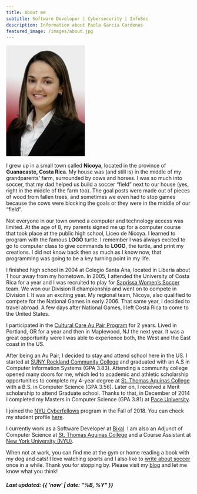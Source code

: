 ```yaml
---
title: About me
subtitle: Software Developer | Cybersecurity | InfoSec
description: Information about Paola Garcia Cardenas
featured_image: /images/about.jpg
---
```


![Paola Garcia Cardenas](/images/pg.jpg)

I grew up in a small town called **Nicoya**, located in the province of **Guanacaste, Costa Rica**. My house was (and still is) in the middle of my grandparents’ farm, surrounded by cows and horses. I was so much into soccer, that my dad helped us build a soccer “field” next to our house (yes, right in the middle of the farm too). The goal posts were made out of pieces of wood from fallen trees, and sometimes we even had to stop games because the cows were blocking the goals or they were in the middle of our “field”.

Not everyone in our town owned a computer and technology access was limited. At the age of 8, my parents signed me up for a computer course that took place at the public high school, Liceo de Nicoya. I learned to program with the famous **LOGO** turtle. I remember I was always excited to go to computer class to give commands to **LOGO**, the turtle, and print my creations. I did not know back then as much as I know now, that programming was going to be a key turning point in my life.

I finished high school in 2004 at Colegio Santa Ana, located in Liberia about 1 hour away from my hometown. In 2005, I attended the University of Costa Rica for a year and I was recruited to play for [Saprissa Women’s Soccer](http://www.deportivosaprissa.com/index.php/equipo/femenino/) team. We won our Division II championship and went on to compete in Division I. It was an exciting year. My regional team, Nicoya, also qualified to compete for the National Games in early 2006. That same year, I decided to travel abroad. A few days after National Games, I left Costa Rica to come to the United States.

I participated in the [Cultural Care Au Pair Program](https://culturalcare.com/) for 2 years. Lived in Portland, OR for a year and then in Maplewood, NJ the next year. It was a great opportunity were I was able to experience both, the West and the East coast in the US.

After being an Au Pair, I decided to stay and attend school here in the US. I started at [SUNY Rockland Community College](http://www.sunyrockland.edu/) and graduated with an A.S in Computer Information Systems (GPA 3.83). Attending a community college opened many doors for me, which led to academic and athletic scholarship opportunities to complete my 4-year degree at [St. Thomas Aquinas College](http://www.stac.edu/) with a B.S. in Computer Science (GPA 3.56). Later on, I received a Merit scholarship to attend Graduate school. Thanks to that, in December of 2014 I completed my Masters in Computer Science (GPA 3.81) at [Pace University](http://www.pace.edu/).

I joined the [NYU Cyberfellows](https://engineering.nyu.edu/academics/programs/cybersecurity-ms-online/nyu-cyber-fellows) program in the Fall of 2018. You can check my student profile [here](https://engineering.nyu.edu/student/paola-garcia-cardenas).

I currently work as a Software Developer at [Bixal](https://www.bixal.com/). I am also an Adjunct of Computer Science at [St. Thomas Aquinas College](http://www.stac.edu/) and a Course Assistant at [New York University (NYU)](http://www.nyu.edu/).

When not at work, you can find me at the gym or home reading a book with my dog and cats! I love watching sports and I also like to [write about soccer](http://doublegsports.com/author/paola-garcia-cardenas/) once in a while. Thank you for stopping by. Please visit my [blog](/blog) and let me know what you think!

##### Last updated: {{ 'now' | date: "%B, %Y" }}